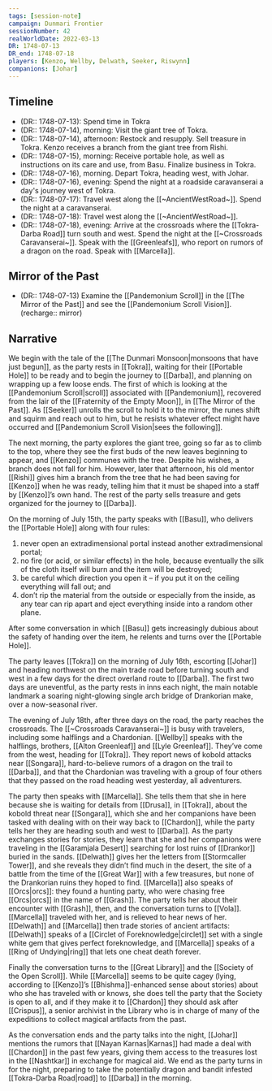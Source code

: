 ```yaml
---
tags: [session-note]
campaign: Dunmari Frontier
sessionNumber: 42
realWorldDate: 2022-03-13
DR: 1748-07-13
DR_end: 1748-07-18
players: [Kenzo, Wellby, Delwath, Seeker, Riswynn]
companions: [Johar]
---
```


## Timeline

- (DR:: 1748-07-13): Spend time in Tokra
- (DR:: 1748-07-14), morning: Visit the giant tree of Tokra.
- (DR:: 1748-07-14), afternoon: Restock and resupply. Sell treasure in Tokra. Kenzo receives a branch from the giant tree from Rishi.
- (DR:: 1748-07-15), morning: Receive portable hole, as well as instructions on its care and use, from Basu. Finalize business in Tokra. 
- (DR:: 1748-07-16), morning. Depart Tokra, heading west, with Johar. 
- (DR:: 1748-07-16), evening: Spend the night at a roadside caravanserai a day's journey west of Tokra.
- (DR:: 1748-07-17): Travel west along the [[~AncientWestRoad~]]. Spend the night at a caravanserai.
- (DR:: 1748-07-18): Travel west along the [[~AncientWestRoad~]].
- (DR:: 1748-07-18), evening: Arrive at the crossroads where the [[Tokra-Darba Road]] turn south and west.  Spend the night at the [[~Crossroads Caravanserai~]]. Speak with the [[Greenleafs]], who report on rumors of a dragon on the road. Speak with [[Marcella]]. 

## Mirror of the Past

- (DR:: 1748-07-13) Examine the [[Pandemonium Scroll]] in the [[The Mirror of the Past]] and see the [[Pandemonium Scroll Vision]]. (recharge:: mirror)

## Narrative

We begin with the tale of the [[The Dunmari Monsoon|monsoons that have just begun]], as the party rests in [[Tokra]], waiting for their [[Portable Hole]] to be ready and to begin the journey to [[Darba]], and planning on wrapping up a few loose ends. The first of which is looking at the [[Pandemonium Scroll|scroll]] associated with [[Pandemonium]], recovered from the lair of the [[Fraternity of the Empty Moon]], in [[The Mirror of the Past]]. As [[Seeker]] unrolls the scroll to hold it to the mirror, the runes shift and squirm and reach out to him, but he resists whatever effect might have occurred and [[Pandemonium Scroll Vision|sees the following]].

The next morning, the party explores the giant tree, going so far as to climb to the top, where they see the first buds of the new leaves beginning to appear, and [[Kenzo]] communes with the tree. Despite his wishes, a branch does not fall for him. However, later that afternoon, his old mentor [[Rishi]] gives him a branch from the tree that he had been saving for [[Kenzo]] when he was ready, telling him that it must be shaped into a staff by [[Kenzo]]’s own hand. The rest of the party sells treasure and gets organized for the journey to [[Darba]].

On the morning of July 15th, the party speaks with [[Basu]], who delivers the [[Portable Hole]] along with four rules: 

1) never open an extradimensional portal instead another extradimensional portal; 
2) no fire (or acid, or similar effects) in the hole, because eventually the silk of the cloth itself will burn and the item will be destroyed; 
3) be careful which direction you open it – if you put it on the ceiling everything will fall out; and 
4) don’t rip the material from the outside or especially from the inside, as any tear can rip apart and eject everything inside into a random other plane. 

After some conversation in which [[Basu]] gets increasingly dubious about the safety of handing over the item, he relents and turns over the [[Portable Hole]]. 

The party leaves [[Tokra]] on the morning of July 16th, escorting [[Johar]] and heading northwest on the main trade road before turning south and west in a few days for the direct overland route to [[Darba]]. The first two days are uneventful, as the party rests in inns each night, the main notable landmark a soaring night-glowing single arch bridge of Drankorian make, over a now-seasonal river.

The evening of July 18th, after three days on the road, the party reaches the crossroads. The [[~Crossroads Caravanserai~]] is busy with travelers, including some halflings and a Chardonian. [[Wellby]] speaks with the halflings, brothers, [[Alton Greenleaf]] and [[Lyle Greenleaf]]. They’ve come from the west, heading for [[Tokra]]. They report news of kobold attacks near [[Songara]], hard-to-believe rumors of a dragon on the trail to [[Darba]], and that the Chardonian was traveling with a group of four others that they passed on the road heading west yesterday, all adventurers.

The party then speaks with [[Marcella]]. She tells them that she in here because she is waiting for details from [[Drusa]], in [[Tokra]], about the kobold threat near [[Songara]], which she and her companions have been tasked with dealing with on their way back to [[Chardon]], while the party tells her they are heading south and west to [[Darba]]. As the party exchanges stories for stories, they learn that she and her companions were traveling in the [[Garamjala Desert]] searching for lost ruins of [[Drankor]] buried in the sands. [[Delwath]] gives her the letters from [[Stormcaller Tower]], and she reveals they didn’t find much in the desert, the site of a battle from the time of the [[Great War]] with a few treasures, but none of the Drankorian ruins they hoped to find. [[Marcella]] also speaks of [[Orcs|orcs]]: they found a hunting party, who were chasing free [[Orcs|orcs]] in the name of [[Grash]]. The party tells her about their encounter with [[Grash]], then, and the conversation turns to [[Vola]]. [[Marcella]] traveled with her, and is relieved to hear news of her. [[Delwath]] and [[Marcella]] then trade stories of ancient artifacts: [[Delwath]] speaks of a [[Circlet of Foreknowledge|circlet]] set with a single white gem that gives perfect foreknowledge, and [[Marcella]] speaks of a [[Ring of Undying|ring]] that lets one cheat death forever. 

Finally the conversation turns to the [[Great Library]] and the [[Society of the Open Scroll]]. While [[Marcella]] seems to be quite cagey (lying, according to [[Kenzo]]’s [[Bhishma]]-enhanced sense about stories) about who she has traveled with or knows, she does tell the party that the Society is open to all, and if they make it to [[Chardon]] they should ask after [[Crispus]], a senior archivist in the Library who is in charge of many of the expeditions to collect magical artifacts from the past. 

As the conversation ends and the party talks into the night, [[Johar]] mentions the rumors that [[Nayan Karnas|Karnas]] had made a deal with [[Chardon]] in the past few years, giving them access to the treasures lost in the [[Nashtkar]] in exchange for magical aid. We end as the party turns in for the night, preparing to take the potentially dragon and bandit infested [[Tokra-Darba Road|road]] to [[Darba]] in the morning.